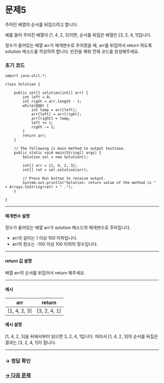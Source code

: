 # 문제5

주어진 배열의 순서를 뒤집으려고 합니다.

예를 들어 주어진 배열이 [1, 4, 2, 3]이면, 순서를 뒤집은 배열은 [3, 2, 4, 1]입니다.

정수가 들어있는 배열 arr가 매개변수로 주어졌을 때, arr를 뒤집어서 return 하도록 solution 메소드를 작성하려 합니다. 빈칸을 채워 전체 코드를 완성해주세요.

### 초기 코드

```
import java.util.*;

class Solution {

    public int[] solution(int[] arr) {
        int left = 0;
        int right = arr.length - 1;
        while(@@@) {
            int temp = arr[left];
            arr[left] = arr[right];
            arr[right] = temp;
            left += 1;
            right -= 1;
        }
        return arr;
    }

    // The following is main method to output testcase.
    public static void main(String[] args) {
        Solution sol = new Solution();
        
        int[] arr = {1, 4, 2, 3};
        int[] ret = sol.solution(arr);
 
        // Press Run button to receive output.
        System.out.println("Solution: return value of the method is " + Arrays.toString(ret) + " .");
    }
    
}
```

---

#### 매개변수 설명
정수가 들어있는 배열 arr가 solution 메소드의 매개변수로 주어집니다.

* arr의 길이는 1 이상 100 이하입니다.
* arr의 원소는 -100 이상 100 이하의 정수입니다.

---

#### return 값 설명
배열 arr의 순서를 뒤집어서 return 해주세요.

---

#### 예시

| arr          | return       |
|--------------|--------------|
| [1, 4, 2, 3] | [3, 2, 4, 1] |

#### 예시 설명
[1, 4, 2, 3]을 뒤에서부터 읽으면 3, 2, 4, 1입니다. 따라서 [1, 4, 2, 3]의 순서를 뒤집은 결과는 [3, 2, 4, 1]이 됩니다.

---

### → 정답 확인

### [→ 다음 문제](https://github.com/tnehf18/cosPro/blob/main/java/ex_2nd/ex_2nd_01/no_06/desc_06.md "cosPro 2급 Java 1차 6번 문제")
